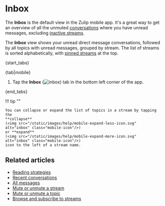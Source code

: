 # Inbox

The **Inbox** is the default view in the Zulip mobile app. It's a great way to
get an overview of all the unmuted [conversations](/help/recent-conversations)
where you have unread messages, excluding [inactive
streams](/help/manage-inactive-streams).

The **Inbox** view shows your unread direct message conversations, followed by
all topics with unread messages, grouped by stream. The list of streams is
sorted alphabetically, with [pinned streams](/help/pin-a-stream) at the top.

{start_tabs}

{tab|mobile}

1. Tap the **Inbox**
   (<img src="/static/images/help/mobile-inbox-icon.svg" alt="inbox" class="mobile-icon"/>)
   tab in the bottom left corner of the app.

{end_tabs}

!!! tip ""

    You can collapse or expand the list of topics in a stream by tapping the
    **collapse**
    (<img src="/static/images/help/mobile-expand-less-icon.svg" alt="inbox" class="mobile-icon"/>)
    or **expand**
    (<img src="/static/images/help/mobile-expand-more-icon.svg" alt="inbox" class="mobile-icon"/>)
    icon to the left of a stream name.

## Related articles

* [Reading strategies](/help/reading-strategies)
* [Recent conversations](/help/recent-conversations)
* [All messages](/help/all-messages)
* [Mute or unmute a stream](/help/mute-a-stream)
* [Mute or unmute a topic](/help/mute-a-topic)
* [Browse and subscribe to streams](/help/browse-and-subscribe-to-streams)
